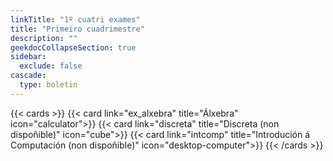 ```yaml
---
linkTitle: "1º cuatri exames"
title: "Primeiro cuadrimestre"
description: ""
geekdocCollapseSection: true
sidebar:
  exclude: false
cascade:
  type: boletin
---
```


{{< cards >}}
    {{< card link="ex_alxebra" title="Álxebra" icon="calculator">}}
    {{< card link="discreta" title="Discreta (non dispoñible)" icon="cube">}}
    {{< card link="intcomp" title="Introdución á Computación (non dispoñible)" icon="desktop-computer">}}
{{< /cards >}}